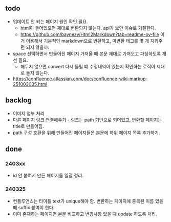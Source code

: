 ## todo

* 업데이트 안 되는 페이지 원인 확인 필요.
  * html이 들어있으면 제대로 변환되지 않는다. api가 보안 이슈로 거절한다.
  * https://github.com/baynezy/Html2Markdown?tab=readme-ov-file 이거 이용해서 기본적인 markdown으로 변환하고, 미변환 태그를 몇 개 지워주면 되지 않을까.
* space 선택하면서 만들어진 페이지 가져올 때 본문 제대로 가져오고 파싱하도록 개선 필요. 
  * 해두지 않으면 convert 다시 돌릴 떄 수정내역이 있는지 확인하는 로직이 제대로 돌지 않는다. 
* https://confluence.atlassian.com/doc/confluence-wiki-markup-251003035.html

## backlog

* 이미지 첨부 처리
* 다른 페이지 링크 연결해주기 - 링크는 path 기반으로 되어있고, 변환할 페이지는 title로 만들어짐.
* path 구성 호환을 위해 만들어진 페이지들은 본문에 하위 페이지 목록 추가하기.

## done

### 2403xx

* id 안 붙여서 만든 페이지들 일괄 정리.

### 240325

* 컨플루언스는 타이틀 text가 unique해야 함. 변환하는 페이지에 중복된 이름 있을 때 suffix 붙여야 한다.
* 이미 존재하는 페이지면 본문 비교하고 변경사항 있을 때 update 하도록 처리.